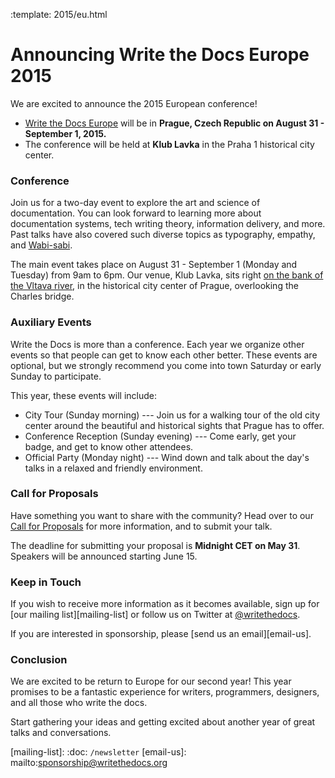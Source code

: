 :template: 2015/eu.html

# Announcing Write the Docs Europe 2015

We are excited to announce the 2015 European conference!

* [Write the Docs Europe](https://www.writethedocs.org/conf/eu/2015/) will be 
in **Prague, Czech Republic on August 31 - September 1, 2015.**
* The conference will be held at **Klub Lavka** in the Praha 1 historical city center.

### Conference

Join us for a two-day event to explore the art and science of documentation.
You can look forward to learning more about documentation systems, tech writing theory, information delivery, and more.
Past talks have also covered such diverse topics as typography, empathy, and [Wabi-sabi][wabisabi].

The main event takes place on August 31 - September 1 (Monday and Tuesday) from 9am to 6pm.
Our venue, Klub Lavka, sits right [on the bank of the Vltava river](https://goo.gl/maps/OHjne), in the historical city center of Prague, overlooking the Charles bridge.

### Auxiliary Events

Write the Docs is more than a conference.
Each year we organize other events so that people can get to know each other better.
These events are optional, but we strongly recommend you come into town Saturday or early Sunday to participate.

This year, these events will include:

* City Tour (Sunday morning) --- Join us for a walking tour of the old city center around the beautiful and historical sights that Prague has to offer.
* Conference Reception (Sunday evening) --- Come early, get your badge, and get to know other attendees.
* Official Party (Monday night) --- Wind down and talk about the day's talks in a relaxed and friendly environment.

### Call for Proposals

Have something you want to share with the community?  Head over to our
[Call for Proposals](/conf/eu/2015/cfp) for more information, and to submit your talk.

The deadline for submitting your proposal is **Midnight CET on May 31**.
Speakers will be announced starting June 15.

### Keep in Touch

If you wish to receive more information as it becomes available, sign up for [our mailing list][mailing-list] or follow us on Twitter at [@writethedocs][twitter].

If you are interested in sponsorship, please [send us an email][email-us].

### Conclusion

We are excited to be return to Europe for our second year!
This year promises to be a fantastic experience for writers, programmers, designers, and all those who write the docs.

Start gathering your ideas and getting excited about another year of great talks and conversations.


[wabisabi]: http://en.wikipedia.org/wiki/Wabi-sabi
[twitter]: https://twitter.com/writethedocs
[mailing-list]: :doc: `/newsletter`
[email-us]: mailto:sponsorship@writethedocs.org

